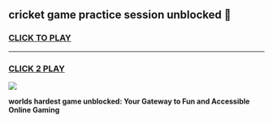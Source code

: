 
## cricket game practice session unblocked 👋
<h3>
<a href="https://premium.freeplayer.one?title=cricket_game_practice_session_unblocked&ref=13F">CLICK TO PLAY</a></h3>
<hr>

<h3>
<a href="https://premium.freeplayer.one?title=cricket_game_practice_session_unblocked&ref=13F">CLICK 2 PLAY</a>
  
</h3>

<a href="https://premium.freeplayer.one?title=cricket_game_practice_session_unblocked&ref=12F/"><img src="https://clearcache.store/games.png"></a>


**worlds hardest game unblocked: Your Gateway to Fun and Accessible Online Gaming**
